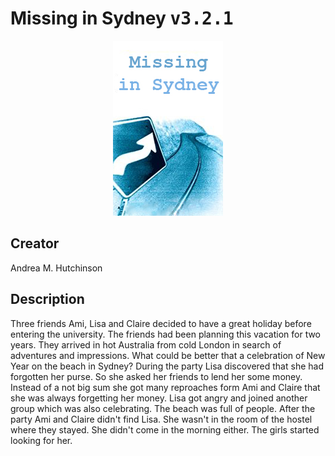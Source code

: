 
# Missing in Sydney <kbd>v3.2.1</kbd>

<center>
  <img src="./cover-1024.jpg"/>
</center>

## Creator
Andrea M. Hutchinson

## Description
Three friends Ami, Lisa and Claire decided to have a great holiday before entering the university. The friends had been planning this vacation for two years. They arrived in hot Australia from cold London in search of adventures and impressions. What could be better that a celebration of New Year on the beach in Sydney? During the party Lisa discovered that she had forgotten her purse. So she asked her friends to lend her some money. Instead of a not big sum she got many reproaches form Ami and Claire that she was always forgetting her money. Lisa got angry and joined another group which was also celebrating. The beach was full of people. After the party Ami and Claire didn't find Lisa. She wasn't in the room of the hostel where they stayed. She didn't come in the morning either. The girls started looking for her.
